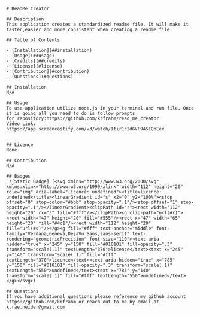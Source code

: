 
    # ReadMe Creator

    ## Description
    This application creates a standardized readme file. It will make it faster,easier and more consistent when creating a readme file. 

    ## Table of Contents

    - [Installation](##installation)
    - [Usage](##usage)
    - [Credits](##credits)
    - [License](#license)
    - [Contribution](#contribution)
    - [Questions](#questions)
    
    ## Installation
    N/A

    ## Usage
    To use application utilize node.js in your terminal and run file. Once it is going all you need to do is follow prompts
    for repository:https://github.com/krfrahm/read_me_creator
    Video Link: https://app.screencastify.com/v3/watch/Itir1c2dGVF9ASFQoEex

    
    ## Licence
    None

    ## Contribution
    N/A

    ## Badges 
     ![Static Badge] (<svg xmlns="http://www.w3.org/2000/svg" xmlns:xlink="http://www.w3.org/1999/xlink" width="112" height="20" role="img" aria-label="licence: undefined"><title>licence: undefined</title><linearGradient id="s" x2="0" y2="100%"><stop offset="0" stop-color="#bbb" stop-opacity=".1"/><stop offset="1" stop-opacity=".1"/></linearGradient><clipPath id="r"><rect width="112" height="20" rx="3" fill="#fff"/></clipPath><g clip-path="url(#r)"><rect width="47" height="20" fill="#555"/><rect x="47" width="65" height="20" fill="#4c1"/><rect width="112" height="20" fill="url(#s)"/></g><g fill="#fff" text-anchor="middle" font-family="Verdana,Geneva,DejaVu Sans,sans-serif" text-rendering="geometricPrecision" font-size="110"><text aria-hidden="true" x="245" y="150" fill="#010101" fill-opacity=".3" transform="scale(.1)" textLength="370">licence</text><text x="245" y="140" transform="scale(.1)" fill="#fff" textLength="370">licence</text><text aria-hidden="true" x="785" y="150" fill="#010101" fill-opacity=".3" transform="scale(.1)" textLength="550">undefined</text><text x="785" y="140" transform="scale(.1)" fill="#fff" textLength="550">undefined</text></g></svg>)

    ## Questions
    If you have additional questions please reference my github account https://github.com/krfrahm or reach out to me by email at k.rae.heider@gmail.com

    